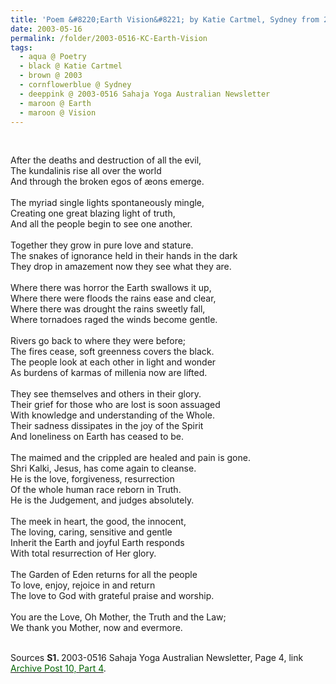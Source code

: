 ```yaml
---
title: 'Poem &#8220;Earth Vision&#8221; by Katie Cartmel, Sydney from 2003-0516 Sahaja Yoga Australian Newsletter, Page 4'
date: 2003-05-16
permalink: /folder/2003-0516-KC-Earth-Vision
tags:
  - aqua @ Poetry
  - black @ Katie Cartmel
  - brown @ 2003
  - cornflowerblue @ Sydney
  - deeppink @ 2003-0516 Sahaja Yoga Australian Newsletter
  - maroon @ Earth
  - maroon @ Vision
---
```


<br>

<p>
After the deaths and destruction of all the evil,<br>
The kundalinis rise all over the world<br>
And through the broken egos of æons emerge.<br>
<br>
The myriad single lights spontaneously mingle,<br>
Creating one great blazing light of truth,<br>
And all the people begin to see one another.<br>
<br>
Together they grow in pure love and stature.<br>
The snakes of ignorance held in their hands in the dark<br>
They drop in amazement now they see what they are.<br>
<br>
Where there was horror the Earth swallows it up,<br>
Where there were floods the rains ease and clear,<br>
Where there was drought the rains sweetly fall,<br>
Where tornadoes raged the winds become gentle.<br>
<br>
Rivers go back to where they were before;<br>
The fires cease, soft greenness covers the black.<br>
The people look at each other in light and wonder<br>
As burdens of karmas of millenia now are lifted.<br>
<br>
They see themselves and others in their glory.<br>
Their grief for those who are lost is soon assuaged<br>
With knowledge and understanding of the Whole.<br>
Their sadness dissipates in the joy of the Spirit<br>
And loneliness on Earth has ceased to be.<br>
<br>
The maimed and the crippled are healed and pain is gone.<br>
Shri Kalki, Jesus, has come again to cleanse.<br>
He is the love, forgiveness, resurrection<br>
Of the whole human race reborn in Truth.<br>
He is the Judgement, and judges absolutely.<br>
<br>
The meek in heart, the good, the innocent,<br>
The loving, caring, sensitive and gentle<br>
Inherit the Earth and joyful Earth responds<br>
With total resurrection of Her glory.<br>
<br>
The Garden of Eden returns for all the people<br>
To love, enjoy, rejoice in and return<br>
The love to God with grateful praise and worship.<br>
<br>
You are the Love, Oh Mother, the Truth and the Law;<br>
We thank you Mother, now and evermore.<br>
</p>

<br>

<wave-list>
<list-title color="DarkSeaGreen" width="55">Sources</list-title>
  <list-item color="BlanchedAlmond"  width="280"><b>S1. </b> 2003-0516 Sahaja Yoga Australian Newsletter, Page 4, link </font> <a href="https://seven-teams.github.io/archives/2023/0727"><font color="DarkGreen">Archive Post 10, Part 4</font></a>.</list-item>
</wave-list>